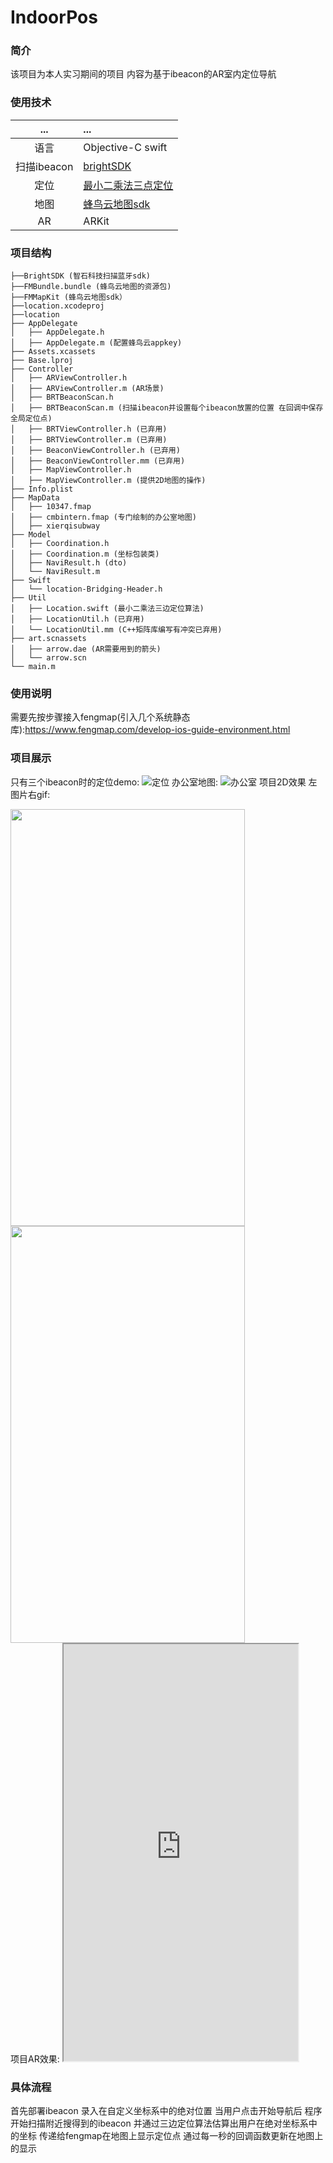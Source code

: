 # IndoorPos
### 简介
该项目为本人实习期间的项目 内容为基于ibeacon的AR室内定位导航

### 使用技术
... | ... 
:---:|:---
语言|Objective-C swift
扫描ibeacon | [brightSDK](https://github.com/BrightBeacon/BrightBeacon_iOS_SDK)
定位 | [最小二乘法三点定位](http://www.docin.com/p-813893113.html)
地图 | [蜂鸟云地图sdk](https://www.fengmap.com/develop-ios-guide.html)
AR | ARKit

### 项目结构
```
├──BrightSDK (智石科技扫描蓝牙sdk)
├──FMBundle.bundle (蜂鸟云地图的资源包)
├──FMMapKit (蜂鸟云地图sdk）
├──location.xcodeproj
├──location    
├── AppDelegate
│   ├── AppDelegate.h
│   ├── AppDelegate.m (配置蜂鸟云appkey)
├── Assets.xcassets
├── Base.lproj
├── Controller
│   ├── ARViewController.h 
│   ├── ARViewController.m (AR场景)
│   ├── BRTBeaconScan.h 
│   ├── BRTBeaconScan.m (扫描ibeacon并设置每个ibeacon放置的位置 在回调中保存全局定位点)
│   ├── BRTViewController.h (已弃用)
│   ├── BRTViewController.m (已弃用)
│   ├── BeaconViewController.h (已弃用)
│   ├── BeaconViewController.mm (已弃用)
│   ├── MapViewController.h
│   ├── MapViewController.m (提供2D地图的操作)
├── Info.plist 
├── MapData
│   ├── 10347.fmap
│   ├── cmbintern.fmap (专门绘制的办公室地图)
│   ├── xierqisubway
├── Model
│   ├── Coordination.h 
│   ├── Coordination.m (坐标包装类)
│   ├── NaviResult.h (dto)
│   └── NaviResult.m 
├── Swift
│   └── location-Bridging-Header.h
├── Util
│   ├── Location.swift (最小二乘法三边定位算法)
│   ├── LocationUtil.h (已弃用)
│   └── LocationUtil.mm (C++矩阵库编写有冲突已弃用)
├── art.scnassets
│   ├── arrow.dae (AR需要用到的箭头)
│   └── arrow.scn
└── main.m
```

### 使用说明
需要先按步骤接入fengmap(引入几个系统静态库):https://www.fengmap.com/develop-ios-guide-environment.html

### 项目展示
只有三个ibeacon时的定位demo:
![定位](https://github.com/jacklightChen/IndoorPos/blob/master/demopicture/point.png)
办公室地图:
![办公室](https://github.com/jacklightChen/IndoorPos/blob/master/demopicture/office.jpg)
项目2D效果 左图片右gif:
<div align=left><img width="375" height="667" src="https://github.com/jacklightChen/IndoorPos/blob/master/demopicture/show.png"/>
<img width="375" height="667" src="https://github.com/jacklightChen/IndoorPos/blob/master/demopicture/demo.gif"/></div>
项目AR效果:
<iframe width="375" height="667" src="https://github.com/jacklightChen/IndoorPos/blob/master/demopicture/ardemo.gif"></iframe>

### 具体流程
首先部署ibeacon 录入在自定义坐标系中的绝对位置
当用户点击开始导航后 程序开始扫描附近搜得到的ibeacon 并通过三边定位算法估算出用户在绝对坐标系中的坐标
传递给fengmap在地图上显示定位点 通过每一秒的回调函数更新在地图上的显示
